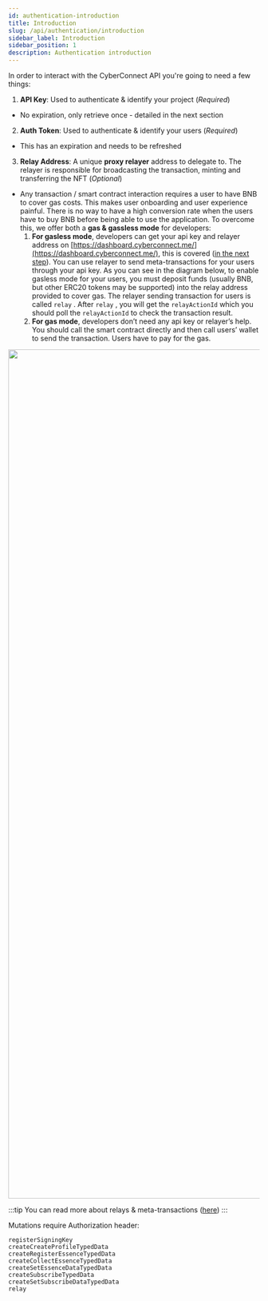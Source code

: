 ```yaml
---
id: authentication-introduction
title: Introduction
slug: /api/authentication/introduction
sidebar_label: Introduction
sidebar_position: 1
description: Authentication introduction
---
```


In order to interact with the CyberConnect API you're going to need a few things:

1. **API Key**: Used to authenticate & identify your project (_Required_)

- No expiration, only retrieve once - detailed in the next section

2. **Auth Token**: Used to authenticate & identify your users (_Required_)

- This has an expiration and needs to be refreshed

3. **Relay Address**: A unique **proxy relayer** address to delegate to. The relayer is responsible for broadcasting the transaction, minting and transferring the NFT (_Optional_)

- Any transaction / smart contract interaction requires a user to have BNB to cover gas costs. This makes user onboarding and user experience painful. There is no way to have a high conversion rate when the users have to buy BNB before being able to use the application. To overcome this, we offer both a **gas & gassless mode** for developers:
  1. **For gasless mode**, developers can get your api key and relayer address on [https://dashboard.cyberconnect.me/](https://dashboard.cyberconnect.me/), this is covered ([in the next step](/api/get-api-key)). You can use relayer to send meta-transactions for your users through your api key. As you can see in the diagram below, to enable gasless mode for your users, you must deposit funds (usually BNB, but other ERC20 tokens may be supported) into the relay address provided to cover gas. The relayer sending transaction for users is called `relay` . After `relay` , you will get the `relayActionId` which you should poll the `relayActionId` to check the transaction result.
  2. **For gas mode**, developers don’t need any api key or relayer’s help. You should call the smart contract directly and then call users’ wallet to send the transaction. Users have to pay for the gas.

<img src="/img/v2/auth_and_gas_v_gasless.png" height="1700px" width="1700px"/>

:::tip
You can read more about relays & meta-transactions ([here](https://hackernoon.com/what-is-a-transaction-relayer-and-how-does-it-work-bd1q3ywa))
:::

Mutations require Authorization header:

```
registerSigningKey
createCreateProfileTypedData
createRegisterEssenceTypedData
createCollectEssenceTypedData
createSetEssenceDataTypedData
createSubscribeTypedData
createSetSubscribeDataTypedData
relay
```
